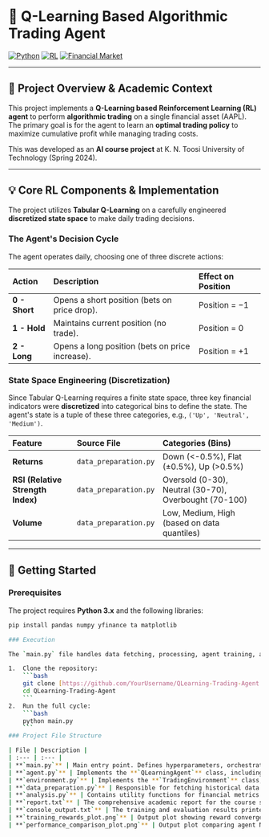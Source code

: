 # 🤖 Q-Learning Based Algorithmic Trading Agent

[![Python](https://img.shields.io/badge/Python-3.x-blue?logo=python)](https://www.python.org/)
[![RL](https://img.shields.io/badge/Algorithm-Q--Learning-orange)](https://en.wikipedia.org/wiki/Q-learning)
[![Financial Market](https://img.shields.io/badge/Application-Stock_Trading-brightgreen)]()

---

## 🌟 Project Overview & Academic Context

This project implements a **Q-Learning based Reinforcement Learning (RL) agent** to perform **algorithmic trading** on a single financial asset (AAPL). The primary goal is for the agent to learn an **optimal trading policy** to maximize cumulative profit while managing trading costs.

This was developed as an **AI course project** at K. N. Toosi University of Technology (Spring 2024).

---

## 💡 Core RL Components & Implementation

The project utilizes **Tabular Q-Learning** on a carefully engineered **discretized state space** to make daily trading decisions.

### The Agent's Decision Cycle

The agent operates daily, choosing one of three discrete actions:

| Action | Description | Effect on Position |
| :--- | :--- | :--- |
| **0 - Short** | Opens a short position (bets on price drop). | Position = $-1$ |
| **1 - Hold** | Maintains current position (no trade). | Position = $0$ |
| **2 - Long** | Opens a long position (bets on price increase). | Position = $+1$ |

### State Space Engineering (Discretization)

Since Tabular Q-Learning requires a finite state space, three key financial indicators were **discretized** into categorical bins to define the state. The agent's state is a tuple of these three categories, e.g., `('Up', 'Neutral', 'Medium')`.

| Feature | Source File | Categories (Bins) |
| :--- | :--- | :--- |
| **Returns** | `data_preparation.py` | Down ($<$-0.5%), Flat ($\pm$0.5%), Up ($>$$0.5\%$) |
| **RSI (Relative Strength Index)** | `data_preparation.py` | Oversold (0-30), Neutral (30-70), Overbought (70-100) |
| **Volume** | `data_preparation.py` | Low, Medium, High (based on data quantiles) |

---

## 🚀 Getting Started

### Prerequisites

The project requires **Python 3.x** and the following libraries:

```bash
pip install pandas numpy yfinance ta matplotlib

### Execution

The `main.py` file handles data fetching, processing, agent training, and final evaluation.

1.  Clone the repository:
    ```bash
    git clone [https://github.com/YourUsername/QLearning-Trading-Agent.git](https://github.com/YourUsername/QLearning-Trading-Agent.git) 
    cd QLearning-Trading-Agent
    ```
2.  Run the full cycle:
    ```bash
    python main.py
    ```
### Project File Structure

| File | Description |
| :--- | :--- |
| **`main.py`** | Main entry point. Defines hyperparameters, orchestrates training, and runs evaluation. |
| **`agent.py`** | Implements the **`QLearningAgent`** class, including Q-table management and $\epsilon$-greedy action selection. |
| **`environment.py`** | Implements the **`TradingEnvironment`** class, handling rewards calculation, NAV updates, and trading costs. |
| **`data_preparation.py`** | Responsible for fetching historical data (AAPL), calculating technical indicators, and **state discretization**. |
| **`analysis.py`** | Contains utility functions for financial metrics: **Sharpe Ratio** calculation, **Max Drawdown**, and plotting. |
| **`report.txt`** | The comprehensive academic report for the course submission. |
| **`console_output.txt`** | The training and evaluation results printed to the console. |
| **`training_rewards_plot.png`** | Output plot showing reward convergence over episodes. |
| **`performance_comparison_plot.png`** | Output plot comparing agent NAV vs. Buy-and-Hold benchmark. |


    
